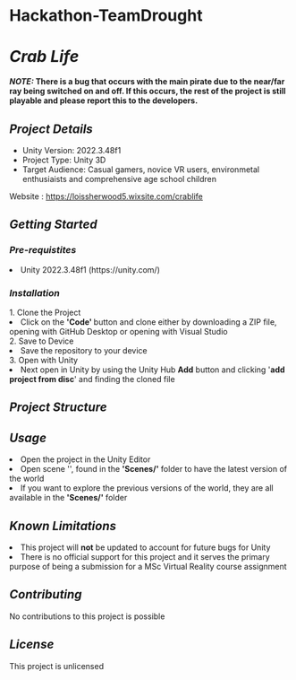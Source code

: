 # Hackathon-TeamDrought

<h1> <b> <i>Crab Life</i> </b> </h1>


<b> <i> NOTE: </i> 
There is a bug that occurs with the main pirate due to the near/far ray being switched on and off. If this occurs, the rest of the project is still playable and please report this to the developers. </b>
<h2> <i>Project Details </i> </h2>
<ul>
<li>Unity Version: 2022.3.48f1</li>
<li>Project Type: Unity 3D</li>
<li>Target Audience: Casual gamers, novice VR users, environmetal enthusiaists and comprehensive age school children</li>
</ul>

Website : https://loissherwood5.wixsite.com/crablife

<h2> <i> Getting Started </i> </h2>

<h3> <i> Pre-requistites </i> </h3>
<li> Unity 2022.3.48f1 (https://unity.com/) </li>

<h3> <i> Installation </i> </h3>
 1. Clone the Project 
 <li> Click on the <b> 'Code' </b> button and clone either by downloading a ZIP file, opening with GitHub Desktop or opening with Visual Studio </li>
2. Save to Device
  <li> Save the repository to your device </li>
3. Open with Unity
<li> Next open in Unity by using the Unity Hub <b> Add</b> button and clicking '<b>add project from disc</b>' and finding the cloned file</li>
<h2> <i> Project Structure </i> </h2>

<h2> <i> Usage </i> </h2>
<li> Open the project in the Unity Editor</li>
<li> Open scene '', found in the <b>'Scenes/'</b> folder to have the latest version of the world</li>
<li> If you want to explore the previous versions of the world, they are all available in the <b>'Scenes/'</b> folder</li>

<h2> <i>Known Limitations </i> </h2>
<li> This project will <b>not</b> be updated to account for future bugs for Unity</li>
<li> There is no official support for this project and it serves the primary purpose of being a submission for a MSc Virtual Reality course assignment</li>

<h2> <i>Contributing </i> </h2> 
No contributions to this project is possible
<h2> <i> License </i> </h2>
This project is unlicensed

